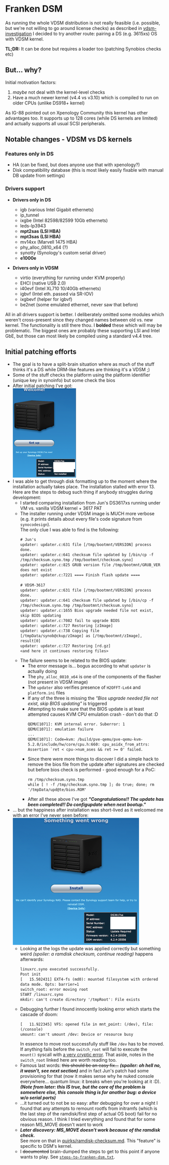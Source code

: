 # Franken DSM

As running the whole VDSM distribution is not really feasible (i.e. possible, but we're not willing to go around license 
checks) as described in [vdsm-investigation](vdsm-investigation.md) I decided to try another route: pairing a DS 
(e.g. 3615xs) OS with VDSM kernel.

**TL;DR:** It can be done but requires a loader too (patching Synobios checks etc)


## But... why?
Initial motivation factors:
 1. *maybe* not deal with the kernel-level checks
 2. Have a much newer kernel (v4.4 vs v3.10) which is compiled to run on older CPUs (unlike DS918+ kernel)

As IG-88 pointed out on Xpenology Community this kernel has other advantages too. It supports up to 128 cores (while DS 
kernels are limited) and actually supports all usual SCSI peripherals.

## Notable changes - VDSM vs DS kernels

### Features only in DS
  - HA (can be fixed, but does anyone use that with xpenology?)
  - Disk compatibility database (this is most likely easily fixable with manual DB update from settings)

### Drivers support
  - **Drivers only in DS**
    - igb (various Intel Gigabit ethernets)
    - ip_tunnel
    - ixgbe (Intel 82598/82599 10Gb ethernets)
    - leds-lp3943
    - **mpt2sas (LSI HBA)**
    - **mpt3sas (LSI HBA)**
    - mv14xx (Marvell 1475 HBA)
    - phy_alloc_0810_x64 (?)
    - synotty (Synology's custom serial driver)
    - **e1000e**

  - **Drivers only in VDSM**
    - virtio (everything for running under KVM properly)
    - EHCI (native USB 2.0)
    - i40evf (Intel XL710 10/40Gb ethernets)
    - igbvf (Intel eth. passed via SR-IOV)
    - ixgbevf (helper for igbvf)
    - be2net (some emulated ethernet, never saw that before)

  
All in all drivers support is better. I deliberately omitted some modules which weren't cross-present since they
changed names between old vs. new kernel. The functionality is still there thou. I **bolded** these which will may be 
problematic. The biggest ones are probably these supporting LSI and Intel GbE, but those can most likely be compiled 
using a standard v4.4 tree.


## Initial patching efforts
  - The goal is to have a split-brain situation where as much of the stuff thinks it's a DS while DRM-like features are 
    thinking it's a VDSM ;)
  - Some of the stuff checks the platform using the platform identifier (unique key in synoinfo) but some check the bios 
  - After initial patching I've got:  
    ![initial patch result](imgs/franken-dsm-initial-patch.png)
  - I was able to get through disk formatting up to the moment where the installation actually takes place. The 
    installation stalled with error 13. Here are the steps to debug such thing if anybody struggles during development:
    - I started comparing installation from Jun's DS3617xs running under VM vs. vanilla VDSM kernel + 3617 PAT 
    - The installer running under VDSM image is MUCH more verbose (e.g. it prints details about every file's code 
      signature from `synocodesign`).  
      The only clue I was able to find is the following:
      ```
      # Jun's
      updater: updater.c:631 file [/tmp/bootmnt/VERSION] process done.
      updater: updater.c:641 checksum file updated by [/bin/cp -f /tmp/checksum.syno.tmp /tmp/bootmnt/checksum.syno]
      updater: updater.c:825 GRUB version file /tmp/bootmnt/GRUB_VER does not exist
      updater: updater.c:7221 ==== Finish flash update ====
      
      # VDSM-3617
      updater: updater.c:631 file [/tmp/bootmnt/VERSION] process done.
      updater: updater.c:641 checksum file updated by [/bin/cp -f /tmp/checksum.syno.tmp /tmp/bootmnt/checksum.syno]
      updater: updater.c:1655 Bios upgrade needed file not exist, skip BIOS updating
      updater: updater.c:7082 fail to upgrade BIOS
      updater: updater.c:727 Restoring [zImage]
      updater: updater.c:738 Copying file [/tmpData/synob@ckup/zImage] as [/tmp/bootmnt/zImage], result[0]
      updater: updater.c:727 Restoring [rd.gz]
      <and here it continues restoring files>
      ```
    - The failure seems to be related to the BIOS update:
      - The error message is... bogus according to what `updater` is actually doing
      - The `phy_alloc_0810_x64` is one of the components of the flasher (not present in VDSM image)
      - The `updater` also verifies presence of `H2OFFT-Lx64` and `platform.ini` files
      - If any of the three is missing the *"Bios upgrade needed file not exist, skip BIOS updating"* is triggered
      - Attempting to make sure that the BIOS update is at least attempted causes KVM CPU emulation crash - don't do 
        that :D
        ```
        QEMU[1071]: KVM internal error. Suberror: 1
        QEMU[1071]: emulation failure
        ...
        QEMU[1071]: Code=kvm: /build/pve-qemu/pve-qemu-kvm-5.2.0/include/hw/core/cpu.h:660: cpu_asidx_from_attrs: Assertion `ret < cpu->num_ases && ret >= 0' failed.
        ```
      - Since there were more things to discover I did a simple hack to remove the bios file from the update after 
        signatures are checked but before bios check is performed - good enough for a PoC:
        ```
        rm /tmp/checksum.syno.tmp
        while [ ! -f /tmp/checksum.syno.tmp ]; do true; done; rm '/tmpData/upd@te/bios.ROM'
        ```
      - After all these above I've got ***"Congratulations!! The update has been completed!! Do configupdate when next 
        bootup."*** 
  - ... but the happiness after installation was short-lived as it welcomed me with an error I've never seen before:  
    ![franken reboot error](imgs/franken-after-reboot.png)
    - Looking at the logs the update was applied correctly but something weird *(spoiler: a ramdisk checksum, continue 
      reading)* happens afterwards:
      ```
      linuxrc.syno executed successfully.
      Post init
      [   15.502431] EXT4-fs (md0): mounted filesystem with ordered data mode. Opts: barrier=1
      switch_root: error moving root
      START /linuxrc.syno
      mkdir: can't create directory '/tmpRoot': File exists
      ``` 
    - Debugging further I found innocently looking error which starts the cascade of doom:
      ```
      [   11.922345] VFS: opened file in mnt_point: (/dev), file: (/console)
      umount: can't umount /dev: Device or resource busy
      ```
      In essence to move root successfully stuff like `/dev` has to be moved. If anything fails before the `switch_root` 
      will fail to execute the `mount()` syscall with [a very cryptic error](https://github.com/brgl/busybox/blob/abbf17abccbf832365d9acf1c280369ba7d5f8b2/util-linux/switch_root.c#L134). 
      That aside, notes in the `switch_root` linked here are worth reading too.
    - Famous last words: ~~this should be an easy fix...~~ ***(spoiler: oh hell no, it wasn't, see next section)*** and 
      in fact Jun's patch had some provisioning for that (now it makes sense why he nuked console everywhere... quantum 
      linux: it breaks when you're looking at it :D). ***(Note from later: this IS true, but the core of the problem is 
      somewhere else, this console thing is for another bug: a device w/o serial ports)***
    - ...it turned out to not be so easy: after debugging for over a night I found that any attempts to remount rootfs
      from initramfs (which is the last step of the ramdisk/first step of actual OS boot) fail for no obvious reason. 
      I think I tried everything and found that for some reason MS_MOVE doesn't want to work
    - ***Later discovery: MS_MOVE doesn't work because of the ramdisk check.***  
      See more on that in [quirks/ramdisk-checksum.md](../quirks/ramdisk-checksum.md). This "feature" is specific to 
      DSM's kernel.
    - I ~~documented~~ brain-dumped the steps to get to this point if anyone wants to play. See [`steps-to-franken-dsm.txt`](steps-to-franken-dsm.txt]).
